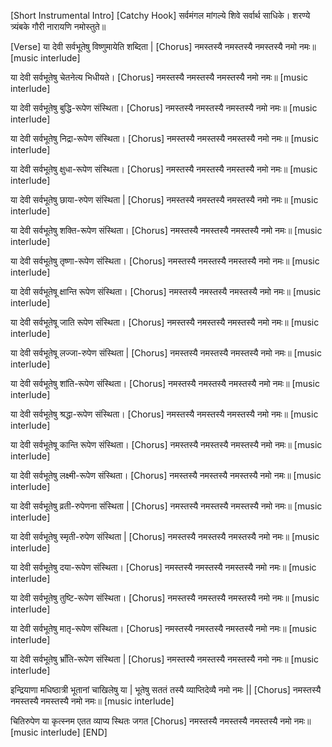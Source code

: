 [Short Instrumental Intro]
[Catchy Hook]
सर्वमंगल मांगल्ये शिवे सर्वार्थ साधिके।
शरण्ये त्र्यंबके गौरी नारायणि नमोस्तुते॥

[Verse]
या देवी सर्वभूतेषु विष्णुमायेति शब्दिता |
[Chorus]
नमस्तस्यै नमस्तस्यै नमस्तस्यै नमो नमः॥
[music interlude]

या देवी सर्वभूतेषु चेतनेत्य भिधीयते।
[Chorus]
नमस्तस्यै नमस्तस्यै नमस्तस्यै नमो नमः॥
[music interlude]

या देवी सर्वभूतेषु बुद्धि-रूपेण संस्थिता।
[Chorus]
नमस्तस्यै नमस्तस्यै नमस्तस्यै नमो नमः॥
[music interlude]

या देवी सर्वभूतेषु निद्रा-रूपेण संस्थिता।
[Chorus]
नमस्तस्यै नमस्तस्यै नमस्तस्यै नमो नमः॥
[music interlude]

या देवी सर्वभूतेषु क्षुधा-रूपेण संस्थिता।
[Chorus]
नमस्तस्यै नमस्तस्यै नमस्तस्यै नमो नमः॥
[music interlude]

या देवी सर्वभूतेषु छाया-रुपेण संस्थिता |
[Chorus]
नमस्तस्यै नमस्तस्यै नमस्तस्यै नमो नमः॥
[music interlude]

या देवी सर्वभूतेषु शक्ति-रूपेण संस्थिता।
[Chorus]
नमस्तस्यै नमस्तस्यै नमस्तस्यै नमो नमः॥
[music interlude]

या देवी सर्वभूतेषु तृष्णा-रूपेण संस्थिता।
[Chorus]
नमस्तस्यै नमस्तस्यै नमस्तस्यै नमो नमः॥
[music interlude]

या देवी सर्वभूतेषू क्षान्ति रूपेण संस्थिता।
[Chorus]
नमस्तस्यै नमस्तस्यै नमस्तस्यै नमो नमः॥
[music interlude]

या देवी सर्वभूतेषू जाति रूपेण संस्थिता।
[Chorus]
नमस्तस्यै नमस्तस्यै नमस्तस्यै नमो नमः॥
[music interlude]

या देवी सर्वभूतेषू लज्जा-रुपेण संस्थिता |
[Chorus]
नमस्तस्यै नमस्तस्यै नमस्तस्यै नमो नमः॥
[music interlude]

या देवी सर्वभूतेषु शांति-रूपेण संस्थिता।
[Chorus]
नमस्तस्यै नमस्तस्यै नमस्तस्यै नमो नमः॥
[music interlude]

या देवी सर्वभूतेषु श्रद्धा-रूपेण संस्थिता।
[Chorus]
नमस्तस्यै नमस्तस्यै नमस्तस्यै नमो नमः॥
[music interlude]

या देवी सर्वभूतेषू कान्ति रूपेण संस्थिता।
[Chorus]
नमस्तस्यै नमस्तस्यै नमस्तस्यै नमो नमः॥
[music interlude]

या देवी सर्वभूतेषु लक्ष्मी-रूपेण संस्थिता।
[Chorus]
नमस्तस्यै नमस्तस्यै नमस्तस्यै नमो नमः॥
[music interlude]

या देवी सर्वभूतेषु व्रती-रुपेणना संस्थिता |
[Chorus]
नमस्तस्यै नमस्तस्यै नमस्तस्यै नमो नमः॥
[music interlude]

या देवी सर्वभूतेषु स्मृती-रुपेण संस्थिता |
[Chorus]
नमस्तस्यै नमस्तस्यै नमस्तस्यै नमो नमः॥
[music interlude]

या देवी सर्वभूतेषु दया-रूपेण संस्थिता।
[Chorus]
नमस्तस्यै नमस्तस्यै नमस्तस्यै नमो नमः॥
[music interlude]

या देवी सर्वभूतेषु तुष्टि-रूपेण संस्थिता।
[Chorus]
नमस्तस्यै नमस्तस्यै नमस्तस्यै नमो नमः॥
[music interlude]

या देवी सर्वभूतेषु मातृ-रूपेण संस्थिता।
[Chorus]
नमस्तस्यै नमस्तस्यै नमस्तस्यै नमो नमः॥
[music interlude]

या देवी सर्वभूतेषु भ्राँति-रूपेण संस्थिता |
[Chorus]
नमस्तस्यै नमस्तस्यै नमस्तस्यै नमो नमः॥
[music interlude]

इन्द्रियाणा मधिष्ठात्री भूतानां चाखिलेषु या |
भूतेषु सततं तस्यै व्याप्तिदेव्यै नमो नमः ||
[Chorus]
नमस्तस्यै नमस्तस्यै नमस्तस्यै नमो नमः॥
[music interlude]

चितिरुपेण या कृत्स्नम एतत व्याप्य स्थितः जगत
[Chorus]
नमस्तस्यै नमस्तस्यै नमस्तस्यै नमो नमः॥
[music interlude]
[END]